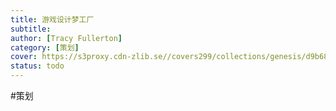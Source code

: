 ```yaml
---
title: 游戏设计梦工厂
subtitle: 
author: [Tracy Fullerton]
category: [策划]
cover: https://s3proxy.cdn-zlib.se//covers299/collections/genesis/d9b68f81fd1d7483a422f21727391eaf892adde6415334f87cddf57ec04ceec5.jpg
status: todo
---
```

#策划 